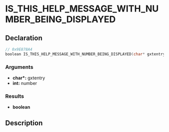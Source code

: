 # IS_THIS_HELP_MESSAGE_WITH_NUMBER_BEING_DISPLAYED

## Declaration
```cpp
// 0x9E878A4
boolean IS_THIS_HELP_MESSAGE_WITH_NUMBER_BEING_DISPLAYED(char* gxtentry, int number);
```

### Arguments
- **char\*:** gxtentry
- **int:** number

### Results
- **boolean**

## Description
